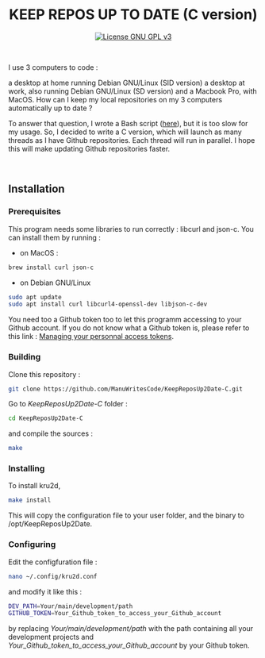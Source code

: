 <h1 align="center">KEEP REPOS UP TO DATE (C version)</h1>

<p align="center">
    <a href="http://www.gnu.org/licenses/gpl-3.0" alt="License GNU GPL v3"><img alt="License GNU GPL v3" src="https://img.shields.io/badge/License-GPL%20v3-blue.svg"></a>
</p>

<br />

I use 3 computers to code :

a desktop at home running Debian GNU/Linux (SID version)
a desktop at work, also running Debian GNU/Linux (SD version)
and a Macbook Pro, with MacOS.
How can I keep my local repositories on my 3 computers automatically up to date ?

To answer that question, I wrote a Bash script ([here](https://github.com/ManuWritesCode/KeepReposUp2Date)), but it is too slow for my usage. 
So, I decided to write a C version, which will launch as many threads as I have Github repositories. Each thread will run in parallel. I hope this will make updating Github repositories faster.

<br />

## Installation

### Prerequisites

This program needs some libraries to run correctly : libcurl and json-c.
You can install them by running :

- on MacOS :
```bash
brew install curl json-c
```

- on Debian GNU/Linux
```bash
sudo apt update
sudo apt install curl libcurl4-openssl-dev libjson-c-dev
```
You need too a Github token too to let this programm accessing to your Github account. If you do not know what a Github token is, please refer to this link : [Managing your personnal access tokens](https://docs.github.com/fr/authentication/keeping-your-account-and-data-secure/managing-your-personal-access-tokens).

### Building

Clone this repository :

```bash
git clone https://github.com/ManuWritesCode/KeepReposUp2Date-C.git
```

Go to _KeepReposUp2Date-C_ folder :

```bash
cd KeepReposUp2Date-C
```

and compile the sources :

```bash
make
```

### Installing

To install kru2d, 

```bash
make install
```

This will copy the configuration file to your user folder, and the binary to /opt/KeepReposUp2Date.

### Configuring

Edit the configfuration file :

```bash
nano ~/.config/kru2d.conf
```

and modify it like this :

```bash
DEV_PATH=Your/main/development/path
GITHUB_TOKEN=Your_Github_token_to_access_your_Github_account
```

by replacing _Your/main/development/path_ with the path containing all your development projects and _Your_Github_token_to_access_your_Github_account_ by your Github token.
